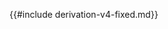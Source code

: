 {{#include derivation-v4-fixed.md}}

<!--
## Raw Schema

[JSON Schema for Derivation v3](schema/derivation-v4.json)
-->
